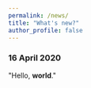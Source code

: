 ```yaml
---
permalink: /news/
title: "What's new?"
author_profile: false
---
```


### 16 April 2020  
"Hello, **world**."  
